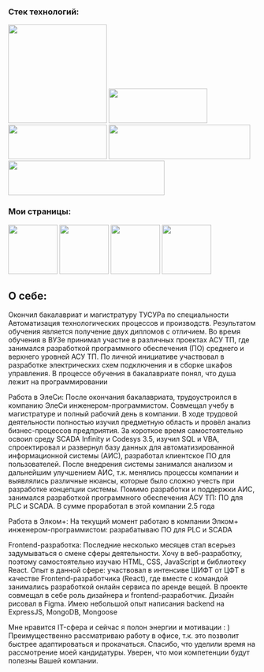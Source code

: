 
### Cтек технологий:
<img src="https://img.shields.io/badge/HTML-0D1117?style=for-the-badge&logo=HTML5&logoColor=red" width="200"/> <img src="https://img.shields.io/badge/CSS-0D1117?style=for-the-badge&logo=CSS3&logoColor=7473c9" width="200" height="70"/> <img src="https://img.shields.io/badge/SCSS-0D1117?style=for-the-badge&logo=Sass&logoColor=7473c9" width="200" height="70"/> <img src="https://img.shields.io/badge/JavaScript-0D1117?style=for-the-badge&logo=JavaScript&logoColor=orange" width="287" height="70"/> <img src="https://img.shields.io/badge/React-0D1117?style=for-the-badge&logo=React&logoColor=blue" width="317" height="70"/>

### Мои страницы:
[<img src="https://img.shields.io/badge/-0D1117?style=for-the-badge&logo=Habr&logoColor=7473c9" width="100"/>](https://career.habr.com/kairatkaldar)
[<img src="https://img.shields.io/badge/-0D1117?style=for-the-badge&logo=Telegram&logoColor=7473c9" width="100"/>](
https://t.me/thenotoriousmma9)
[<img src="https://img.shields.io/badge/-0D1117?style=for-the-badge&logo=instagram&logoColor=e84f0e" width="100"/>](https://www.instagram.com/thenotoriousmma9/)
[<img src="https://img.shields.io/badge/-0D1117?style=for-the-badge&logo=VK&logoColor=blue" width="100"/>](https://vk.com/kaldar)

## О себе:
Окончил бакалавриат и магистратуру ТУСУРа по специальности Автоматизация технологических процессов и производств. Результатом обучения является получение двух дипломов с отличием.
Во время обучения в ВУЗе принимал участие в различных проектах АСУ ТП, где занимался разработкой программного обеспечения (ПО) среднего и верхнего уровней АСУ ТП. По личной инициативе участвовал в разработке электрических схем подключения и в сборке шкафов управления. В процессе обучения в бакалавриате понял, что душа лежит на программировании

Работа в ЭлеСи:
После окончания бакалавриата, трудоустроился в компанию ЭлеСи инженером-программистом. Совмещал учебу в магистратуре и полный рабочий день в компании. В ходе трудовой деятельности полностью изучил предметную область и провёл анализ бизнес-процессов предприятия. За короткое время самостоятельно освоил среду SCADA Infinity и Codesys 3.5, изучил SQL и VBA, спроектировал и развернул базу данных для автоматизированной информационной системы (АИС), разработал клиентское ПО для пользователей.
После внедрения системы занимался анализом и дальнейшим улучшением АИС, т.к. менялись процессы компании и выявлялись различные нюансы, которые было сложно учесть при разработке концепции системы.
Помимо разработки и поддержки АИС, занимался разработкой программного обеспечения АСУ ТП: ПО для PLC и SCADA. В сумме проработал в этой компании 2.5 года

Работа в Элком+:
На текущий момент работаю в компании Элком+ инженером-программистом: разрабатываю ПО для PLC и SCADA

Frontend-разработка:
Последние несколько месяцев стал всерьез задумываться о смене сферы деятельности. Хочу в веб-разработку, поэтому самостоятельно изучаю HTML, CSS, JavaScript и библиотеку React.
Опыт в данной сфере: участвовал в интенсиве ШИФТ от ЦФТ в качестве Frontend-разработчика (React), где вместе с командой занимались разработкой онлайн сервиса по аренде вещей. В проекте совмещал в себе роль дизайнера и frontend-разработчик. Дизайн рисовал в Figma.
Имею небольшой опыт написания backend на ExpressJS, MongoDB, Mongoose  

Мне нравится IT-сфера и сейчас я полон энергии и мотивации : ) 
Преимущественно рассматриваю работу в офисе, т.к. это позволит быстрее адаптироваться и прокачаться.
Спасибо, что уделили время на рассмотрение моей кандидатуры. Уверен, что мои компетенции будут полезны Вашей компании.
